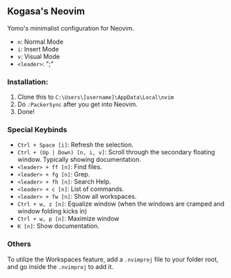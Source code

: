 ## Kogasa's Neovim
Yomo's minimalist configuration for Neovim.

- `n`: Normal Mode
- `i`: Insert Mode
- `v`: Visual Mode
- `<leader>`: ";"

### Installation:
1. Clone this to `C:\Users\[username]\AppData\Local\nvim`
2. Do `:PackerSync` after you get into Neovim.
3. Done!

### Special Keybinds
- `Ctrl + Space [i]`: Refresh the selection.
- `Ctrl + (Up | Down) [n, i, v]`: Scroll through the secondary floating window. Typically showing documentation.
- `<leader> + ff [n]`: Find files.
- `<leader> + fg [n]`: Grep.
- `<leader> + fh [n]`: Search Help.
- `<leader> + c [n]`: List of commands.
- `<leader> + fw [n]`: Show all workspaces.
- `Ctrl + w, z [n]`: Equalize window (when the windows are cramped and window folding kicks in)
- `Ctrl + w, p [n]`: Maximize window
- `K [n]`: Show documentation.

### Others
To utilize the Workspaces feature, add a `.nvimproj` file to 
your folder root, and go inside the `.nvimproj` to add it.
